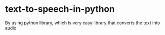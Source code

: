 # text-to-speech-in-python
By using python library, which is very easy library that converts the text into audio
